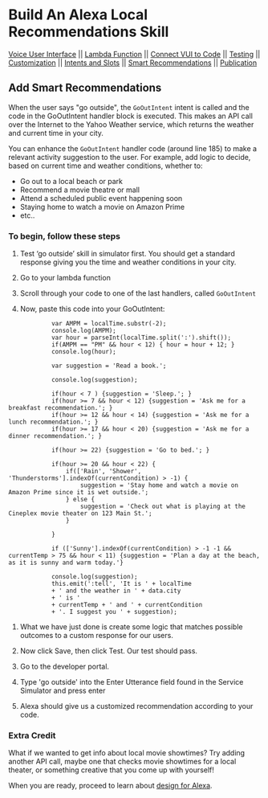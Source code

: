 # Build An Alexa Local Recommendations Skill
[Voice User Interface](/step-by-step/1-voice-user-interface.md) || [Lambda Function](/step-by-step/2-lambda-function.md) || [Connect VUI to Code](/step-by-step/3-connect-vui-to-code.md) || [Testing](/step-by-step/4-testing.md) || [Customization](/step-by-step/5-customization.md) || [Intents and Slots](/step-by-step/6-intents-slots.md) || [Smart Recommendations](/step-by-step/7-smart-recommendations.md)  || [Publication](/step-by-step/10-publication.md)



<!--<a href="../step-by-step/1-voice-user-interface.md"><img src="https://m.media-amazon.com/images/G/01/mobile-apps/dex/alexa/alexa-skills-kit/tutorials/navigation/1-locked._TTH_.png" /></a><a href="../step-by-step/2-lambda-function.md"><img src="https://m.media-amazon.com/images/G/01/mobile-apps/dex/alexa/alexa-skills-kit/tutorials/navigation/2-locked._TTH_.png" /></a><a href="../step-by-step/3-connect-vui-to-code.md"><img src="https://m.media-amazon.com/images/G/01/mobile-apps/dex/alexa/alexa-skills-kit/tutorials/navigation/3-locked._TTH_.png" /></a><a href="../step-by-step/4-testing.md"><img src="https://m.media-amazon.com/images/G/01/mobile-apps/dex/alexa/alexa-skills-kit/tutorials/navigation/4-locked._TTH_.png" /></a><a href="../step-by-step/5-customization.md"><img src="https://m.media-amazon.com/images/G/01/mobile-apps/dex/alexa/alexa-skills-kit/tutorials/navigation/5-locked._TTH_.png" /></a><a href="../step-by-step/10-publication.md"><img src="https://m.media-amazon.com/images/G/01/mobile-apps/dex/alexa/alexa-skills-kit/tutorials/navigation/6-on._TTH_.png" /></a>-->

## Add Smart Recommendations

When the user says "go outside", the ```GoOutIntent``` intent is called and the code in the GoOutIntent handler block is executed.
This makes an API call over the Internet to the Yahoo Weather service, which returns the weather and current time in your city.

You can enhance the ```GoOutIntent``` handler code (around line 185) to make a relevant activity suggestion to the user.
For example, add logic to decide, based on current time and weather conditions, whether to:

 * Go out to a local beach or park
 * Recommend a movie theatre or mall
 * Attend a scheduled public event happening soon
 * Staying home to watch a movie on Amazon Prime
 * etc..

### To begin, follow these steps

1. Test ‘go outside’ skill in simulator first. You should get a standard response giving you the time and weather conditions in your city.

1. Go to your lambda function

1. Scroll through your code to one of the last handlers, called ```GoOutIntent```

1. Now, paste this code into your GoOutIntent:

```
            var AMPM = localTime.substr(-2);
            console.log(AMPM);
            var hour = parseInt(localTime.split(':').shift());
            if(AMPM == "PM" && hour < 12) { hour = hour + 12; }
            console.log(hour);

            var suggestion = 'Read a book.';

            console.log(suggestion);

            if(hour < 7 ) {suggestion = 'Sleep.'; }
            if(hour >= 7 && hour < 12) {suggestion = 'Ask me for a breakfast recommendation.'; }
            if(hour >= 12 && hour < 14) {suggestion = 'Ask me for a lunch recommendation.'; }
            if(hour >= 17 && hour < 20) {suggestion = 'Ask me for a dinner recommendation.'; }

            if(hour >= 22) {suggestion = 'Go to bed.'; }

            if(hour >= 20 && hour < 22) {
                if(['Rain', 'Shower', 'Thunderstorms'].indexOf(currentCondition) > -1) {
                    suggestion = 'Stay home and watch a movie on Amazon Prime since it is wet outside.';   
                } else {
                    suggestion = 'Check out what is playing at the Cineplex movie theater on 123 Main St.';
                }

            }

            if (['Sunny'].indexOf(currentCondition) > -1 -1 && currentTemp > 75 && hour < 11) {suggestion = 'Plan a day at the beach, as it is sunny and warm today.'}

            console.log(suggestion);
            this.emit(':tell', 'It is ' + localTime
            + ' and the weather in ' + data.city
            + ' is '
            + currentTemp + ' and ' + currentCondition
            + '. I suggest you ' + suggestion);
```            

1. What we have just done is create some logic that matches possible outcomes to a custom response for our users.

1. Now click Save, then click Test. Our test should pass.

1. Go to the developer portal.

1. Type 'go outside' into the Enter Utterance field found in the Service Simulator and press enter

1. Alexa should give us a customized recommendation according to your code.

### Extra Credit

What if we wanted to get info about local movie showtimes? Try adding another API call, maybe one that checks movie showtimes for a local theater, or something creative that you come up with yourself!


When you are ready, proceed to learn about [design for Alexa](/step-by-step/8-alexa-design.md).

<br/><br/>
<!-- <a href="../step-by-step/8-alexa-design.md"><img src="https://m.media-amazon.com/images/G/01/mobile-apps/dex/alexa/alexa-skills-kit/tutorials/general/buttons/button_next_publication._TTH_.png" /></a> -->

<img height="1" width="1" src="https://www.facebook.com/tr?id=1847448698846169&ev=PageView&noscript=1"/>
